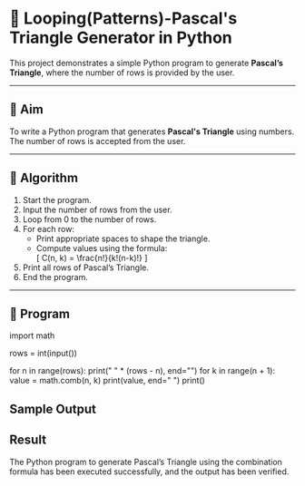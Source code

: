# 🔺 Looping(Patterns)-Pascal's Triangle Generator in Python

This project demonstrates a simple Python program to generate **Pascal’s Triangle**, where the number of rows is provided by the user.

---

## 🎯 Aim

To write a Python program that generates **Pascal's Triangle** using numbers. The number of rows is accepted from the user.

---

## 🧠 Algorithm

1. Start the program.
2. Input the number of rows from the user.
3. Loop from 0 to the number of rows.
4. For each row:
   - Print appropriate spaces to shape the triangle.
   - Compute values using the formula:  
     \[
     C(n, k) = \frac{n!}{k!(n-k)!}
     \]
5. Print all rows of Pascal’s Triangle.
6. End the program.

---

## 🧪 Program
import math

rows = int(input())

for n in range(rows):
    print(" " * (rows - n), end="")
    for k in range(n + 1):
        value = math.comb(n, k)
        print(value, end=" ")
    print()
## Sample Output

## Result
The Python program to generate Pascal’s Triangle using the combination formula has been executed successfully, and the output has been verified.

